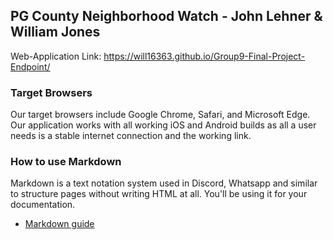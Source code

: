 ## PG County Neighborhood Watch - John Lehner & William Jones

Web-Application Link: https://will16363.github.io/Group9-Final-Project-Endpoint/

### Target Browsers
Our target browsers include Google Chrome, Safari, and Microsoft Edge. Our application works with all working iOS and Android builds as all a user needs is a stable internet connection and the working link.



### How to use Markdown
Markdown is a text notation system used in Discord, Whatsapp and similar to structure pages without writing HTML at all. You'll be using it for your documentation.
* [Markdown guide](https://www.markdownguide.org/cheat-sheet/)

